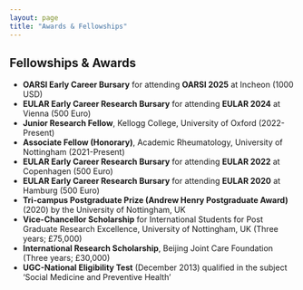 ```yaml
---
layout: page
title: "Awards & Fellowships"
---
```


## Fellowships & Awards

- **OARSI Early Career Bursary** for attending **OARSI 2025** at Incheon (1000 USD)
- **EULAR Early Career Research Bursary** for attending **EULAR 2024** at Vienna (500 Euro)
- **Junior Research Fellow**, Kellogg College, University of Oxford (2022-Present)
- **Associate Fellow (Honorary)**, Academic Rheumatology, University of Nottingham (2021-Present)
- **EULAR Early Career Research Bursary** for attending **EULAR 2022** at Copenhagen (500 Euro)
- **EULAR Early Career Research Bursary** for attending **EULAR 2020** at Hamburg (500 Euro)
- **Tri-campus Postgraduate Prize (Andrew Henry Postgraduate Award)** (2020) by the University of Nottingham, UK
- **Vice-Chancellor Scholarship** for International Students for Post Graduate Research Excellence, University of Nottingham, UK (Three years; £75,000)
- **International Research Scholarship**, Beijing Joint Care Foundation (Three years; £30,000)
- **UGC-National Eligibility Test** (December 2013) qualified in the subject ‘Social Medicine and Preventive Health’
